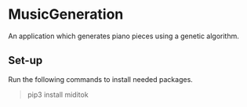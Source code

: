 # MusicGeneration

 An application which generates piano pieces using a genetic algorithm. 

## Set-up

Run the following commands to install needed packages.

>pip3 install miditok
